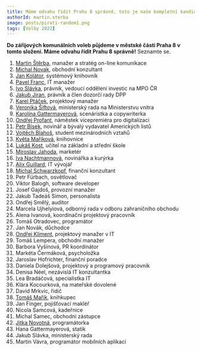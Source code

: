 ```yaml
---
title: Máme odvahu řídit Prahu 8 správně, toto je naše kompletní kandidátka
authorId: martin.sterba
image: posts/pirati-random1.png
tags: [Volby 2022]
---
```


**Do zářijových komunálních voleb půjdeme v městské části Praha 8 v tomto složení. Máme odvahu řídit Prahu 8 správně!** Seznamte se.

1. [Martin Štěrba](http://praha8.pirati.cz/lide/martin-sterba.html), manažer a stratég on-line komunikace 
2. [Michal Novak](http://praha8.pirati.cz/lide/michal-novak.html), obchodní konzultant
3. [Jan Kolátor](http://praha8.pirati.cz/lide/jan-kolator.html), systémový knihovník
4. [Pavel Franc](http://praha8.pirati.cz/lide/pavel-franc.html), IT manažer
5. [Ivo Slávka](http://praha8.pirati.cz/lide/ivo-slavka.html), právník, vedoucí oddělení investic na MPO ČR
6. [Jakub Jiran](http://praha8.pirati.cz/lide/jakub-jiran.html), právník a člen dozorčí rady DPP
7. [Karel Ptáček](http://praha8.pirati.cz/lide/karel-ptacek.html), projektový manažer
8. [Veronika Šiftová](http://praha8.pirati.cz/lide/veronika-siftova.html), ministerský rada na Ministerstvu vnitra
9. [Karolína Gattermayerová](http://praha8.pirati.cz/lide/karolina-gattermayerova.html), scenáristka a copywriterka
10. [Ondřej Profant](http://praha8.pirati.cz/lide/ondrej-profant.html), náměstek vicepremiéra pro digitalizaci
11. [Petr Bísek](http://praha8.pirati.cz/lide/petr-bisek.html), novinář a bývalý vydavatel Amerických listů
12. [Vojtěch Blahoš](http://praha8.pirati.cz/lide/vojtech-blahos.html), student mezinárodních vztahů
13. [Květa Maříková](http://praha8.pirati.cz/lide/kveta-marikova.html), knihovnice
14. [Lukáš Kost](http://praha8.pirati.cz/lide/lukas-kost.html), učitel na základní a střední škole
15. [Miroslav Jahoda](http://praha8.pirati.cz/lide/maroslav-jahoda.html), marketér
16. [Iva Nachtmannová](http://praha8.pirati.cz/lide/iva-nachtmannova.html), novinářka a kurýrka
17. [Alix Guillard](http://praha8.pirati.cz/lide/alix-guillard.html), IT vývojář
18. [Michal Schwarzkopf](http://praha8.pirati.cz/lide/michal-schwarzkopf.html), finanční konzultant
19. Petr Fürbach, osvětlovač
20. Viktor Balogh, software developer
21. Josef Gajdoš, provozní manažer
22. Jakub Tadeáš Simon, personalista
23. Ondřej Smělý, auditor
24. Marcela Ujhelyiová, odborný rada v odboru zahraničního obchodu
25. Alena Ivanová, koordinační projektový pracovník
26. Tomáš Otradovec, programátor
27. Jan Novák, důchodce
28. [Ondřej Kliment](http://praha8.pirati.cz/lide/ondrej-kliment.html), projektový manažer v IT
29. Tomáš Lempera, obchodní manažer
30. Barbora Vyšínová, PR koordinátor
31. Markéta Čermáková, psycholožka
32. Jaroslav Hofrichter, finanční poradce
33. Daniela Dolejšová, projektový a programový pracovník
34. Denisa Néel, nezávislá IT konzultantka
35. Lea Bradáčová, specialistka IT
36. Klára Kocourková, na mateřské dovolené
37. David Mrkvic, řidič
38. [Tomáš Mařík](http://praha8.pirati.cz/lide/tomas-marik.html), knihkupec
39. Jan Finger, pojišťovací makléř
40. Nicola Samcová, kadeřnice
41. Michal Samec, obchodní zástupce
42. [Jitka Novotná](http://praha8.pirati.cz/lide/jitka-novotna.html), programátorka
43. Hana Gattermayerová, statik
44. Jakub Slávka, ministerský rada
45. Martin Vávra, programátor mobilních aplikací